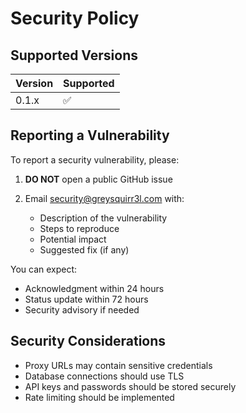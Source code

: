 # Security Policy

## Supported Versions

| Version | Supported          |
| ------- | ------------------ |
| 0.1.x   | :white_check_mark: |

## Reporting a Vulnerability

To report a security vulnerability, please:

1. **DO NOT** open a public GitHub issue

2. Email <security@greysquirr3l.com> with:
      - Description of the vulnerability
      - Steps to reproduce
      - Potential impact
      - Suggested fix (if any)

You can expect:

- Acknowledgment within 24 hours
- Status update within 72 hours
- Security advisory if needed

## Security Considerations

- Proxy URLs may contain sensitive credentials
- Database connections should use TLS
- API keys and passwords should be stored securely
- Rate limiting should be implemented
